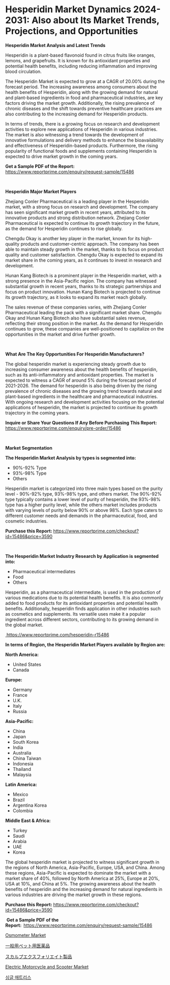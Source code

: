 <p><h1>Hesperidin Market Dynamics 2024-2031: Also about Its Market Trends, Projections, and Opportunities</h1></p><p><strong>Hesperidin Market Analysis and Latest Trends</strong></p>
<p><p>Hesperidin is a plant-based flavonoid found in citrus fruits like oranges, lemons, and grapefruits. It is known for its antioxidant properties and potential health benefits, including reducing inflammation and improving blood circulation.</p><p>The Hesperidin Market is expected to grow at a CAGR of 20.00% during the forecast period. The increasing awareness among consumers about the health benefits of Hesperidin, along with the growing demand for natural and plant-based ingredients in food and pharmaceutical industries, are key factors driving the market growth. Additionally, the rising prevalence of chronic diseases and the shift towards preventive healthcare practices are also contributing to the increasing demand for Hesperidin products.</p><p>In terms of trends, there is a growing focus on research and development activities to explore new applications of Hesperidin in various industries. The market is also witnessing a trend towards the development of innovative formulations and delivery methods to enhance the bioavailability and effectiveness of Hesperidin-based products. Furthermore, the rising popularity of functional foods and supplements containing Hesperidin is expected to drive market growth in the coming years.</p></p>
<p><strong>Get a Sample PDF of the Report:&nbsp;</strong> <a href="https://www.reportprime.com/enquiry/request-sample/15486">https://www.reportprime.com/enquiry/request-sample/15486</a></p>
<p>&nbsp;</p>
<p><strong>Hesperidin Major Market Players</strong></p>
<p><p>Zhejiang Conler Pharmaceutical is a leading player in the Hesperidin market, with a strong focus on research and development. The company has seen significant market growth in recent years, attributed to its innovative products and strong distribution network. Zhejiang Conler Pharmaceutical is expected to continue its growth trajectory in the future, as the demand for Hesperidin continues to rise globally.</p><p>Chengdu Okay is another key player in the market, known for its high-quality products and customer-centric approach. The company has been able to maintain steady growth in the market, thanks to its focus on product quality and customer satisfaction. Chengdu Okay is expected to expand its market share in the coming years, as it continues to invest in research and development.</p><p>Hunan Kang Biotech is a prominent player in the Hesperidin market, with a strong presence in the Asia-Pacific region. The company has witnessed substantial growth in recent years, thanks to its strategic partnerships and focus on product innovation. Hunan Kang Biotech is projected to continue its growth trajectory, as it looks to expand its market reach globally.</p><p>The sales revenue of these companies varies, with Zhejiang Conler Pharmaceutical leading the pack with a significant market share. Chengdu Okay and Hunan Kang Biotech also have substantial sales revenue, reflecting their strong position in the market. As the demand for Hesperidin continues to grow, these companies are well-positioned to capitalize on the opportunities in the market and drive further growth.</p></p>
<p>&nbsp;</p>
<p><strong>What Are The Key Opportunities For Hesperidin Manufacturers?</strong></p>
<p><p>The global hesperidin market is experiencing steady growth due to increasing consumer awareness about the health benefits of hesperidin, such as its anti-inflammatory and antioxidant properties. The market is expected to witness a CAGR of around 5% during the forecast period of 2021-2026. The demand for hesperidin is also being driven by the rising prevalence of chronic diseases and the growing trend towards natural and plant-based ingredients in the healthcare and pharmaceutical industries. With ongoing research and development activities focusing on the potential applications of hesperidin, the market is projected to continue its growth trajectory in the coming years.</p></p>
<p><strong>Inquire or Share Your Questions If Any Before Purchasing This Report:</strong> <a href="https://www.reportprime.com/enquiry/pre-order/15486">https://www.reportprime.com/enquiry/pre-order/15486</a></p>
<p>&nbsp;</p>
<p><strong>Market Segmentation</strong></p>
<p><strong>The Hesperidin Market Analysis by types is segmented into:</strong></p>
<p><ul><li>90%-92% Type</li><li>93%-98% Type</li><li>Others</li></ul></p>
<p><p>Hesperidin market is categorized into three main types based on the purity level - 90%-92% type, 93%-98% type, and others market. The 90%-92% type typically contains a lower level of purity of hesperidin, the 93%-98% type has a higher purity level, while the others market includes products with varying levels of purity below 90% or above 98%. Each type caters to different customer needs and demands in the pharmaceutical, food, and cosmetic industries.</p></p>
<p><strong>Purchase this Report:&nbsp;</strong><a href="https://www.reportprime.com/checkout?id=15486&price=3590">https://www.reportprime.com/checkout?id=15486&price=3590</a></p>
<p>&nbsp;</p>
<p><strong>The Hesperidin Market Industry Research by Application is segmented into:</strong></p>
<p><ul><li>Pharmaceutical intermediates</li><li>Food</li><li>Others</li></ul></p>
<p><p>Hesperidin, as a pharmaceutical intermediate, is used in the production of various medications due to its potential health benefits. It is also commonly added to food products for its antioxidant properties and potential health benefits. Additionally, hesperidin finds application in other industries such as cosmetics and supplements. Its versatile uses make it a popular ingredient across different sectors, contributing to its growing demand in the global market.</p></p>
<p><a href="https://www.reportprime.com/hesperidin-r15486">&nbsp;https://www.reportprime.com/hesperidin-r15486</a></p>
<p><strong>In terms of Region, the Hesperidin Market Players available by Region are:</strong></p>
<p>
    <p> <strong> North America: </strong>
        <ul>
            <li>United States</li>
            <li>Canada</li>
        </ul>
        </p> 
    <p> <strong> Europe: </strong>
        <ul>
            <li>Germany</li>
            <li>France</li>
            <li>U.K.</li>
            <li>Italy</li>
            <li>Russia</li>
        </ul>
        </p> 
    <p> <strong> Asia-Pacific: </strong>
        <ul>
            <li>China</li>
            <li>Japan</li>
            <li>South Korea</li>
            <li>India</li>
            <li>Australia</li>
            <li>China Taiwan</li>
            <li>Indonesia</li>
            <li>Thailand</li>
            <li>Malaysia</li>
        </ul>
        </p> 
    <p> <strong> Latin America: </strong>
        <ul>
            <li>Mexico</li>
            <li>Brazil</li>
            <li>Argentina Korea</li>
            <li>Colombia</li>
        </ul>
        </p> 
    <p> <strong> Middle East & Africa: </strong>
        <ul>
            <li>Turkey</li>
            <li>Saudi</li>
            <li>Arabia</li>
            <li>UAE</li>
            <li>Korea</li>
        </ul>
    </p>
    </p>
<p><p>The global hesperidin market is projected to witness significant growth in the regions of North America, Asia-Pacific, Europe, USA, and China. Among these regions, Asia-Pacific is expected to dominate the market with a market share of 40%, followed by North America at 25%, Europe at 20%, USA at 10%, and China at 5%. The growing awareness about the health benefits of hesperidin and the increasing demand for natural ingredients in various industries are driving the market growth in these regions.</p></p>
<p><strong>Purchase this Report: </strong><a href="https://www.reportprime.com/checkout?id=15486&price=3590">https://www.reportprime.com/checkout?id=15486&price=3590</a></p>
<p>&nbsp;<strong>Get a Sample PDF of the Report:&nbsp;&nbsp;</strong><a href="https://www.reportprime.com/enquiry/request-sample/15486">https://www.reportprime.com/enquiry/request-sample/15486</a></p>
<p><strong></strong></p>
<p><p><a href="https://github.com/Glendatilghmankmgz0rbhwpy/Market-Research-Report-List-2/blob/main/osmometer-market.md">Osmometer Market</a></p><p><a href="https://github.com/RudySimonis2023/Market-Research-Report-List-1/blob/main/933744981752.md">一般用ペット用医薬品</a></p><p><a href="https://github.com/NikitaBruen/Market-Research-Report-List-1/blob/main/589427881753.md">スカルプエクスフォリエイト製品</a></p><p><a href="https://github.com/DeonteStanton2023/Market-Research-Report-List-1/blob/main/electric-motorcycle-and-scooter-market.md">Electric Motorcycle and Scooter Market</a></p><p><a href="https://github.com/JosefaRice/Market-Research-Report-List-1/blob/main/924665276162.md">싱글 매트리스</a></p></p>